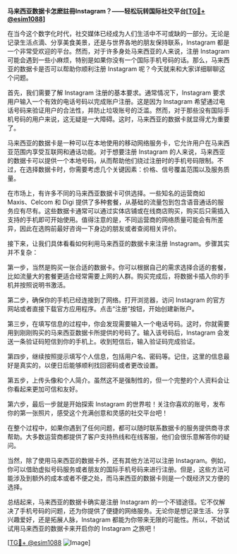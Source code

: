 **马来西亚数据卡怎麽註冊Instagram？——轻松玩转国际社交平台[[TG💪+ @esim1088](https://t.me/s/esim1088)]**

在当今这个数字化时代，社交媒体已经成为人们生活中不可或缺的一部分。无论是记录生活点滴、分享美食美景，还是与世界各地的朋友保持联系，Instagram 都是一个非常受欢迎的平台。然而，对于许多身处马来西亚的人来说，注册 Instagram 可能会遇到一些小麻烦，特别是如果你没有一个国际手机号码的话。那么，马来西亚的数据卡是否可以帮助你顺利注册 Instagram 呢？今天就来和大家详细聊聊这个问题。

首先，我们需要了解 Instagram 注册的基本要求。通常情况下，Instagram 要求用户输入一个有效的电话号码以完成账户注册。这是因为 Instagram 希望通过电话号码来验证用户的合法性，并防止垃圾账号的泛滥。然而，对于那些没有国际手机号码的用户来说，这无疑是一大障碍。这时，马来西亚的数据卡就显得尤为重要了。

马来西亚的数据卡是一种可以在本地使用的移动网络服务卡，它允许用户在马来西亚范围内享受互联网和通话功能。对于想要注册 Instagram 的人来说，马来西亚的数据卡可以提供一个本地号码，从而帮助他们绕过注册时的手机号码限制。不过，在选择数据卡时，你需要考虑几个关键因素：价格、信号覆盖范围以及服务质量。

在市场上，有许多不同的马来西亚数据卡可供选择。一些知名的运营商如 Maxis、Celcom 和 Digi 提供了多种套餐，从基础的流量包到包含语音通话的服务应有尽有。这些数据卡通常可以通过实体店铺或在线商店购买，购买后只需插入支持的手机即可开始使用。值得注意的是，不同运营商的网络质量可能会有所差异，因此在选购前最好咨询一下身边的朋友或者查阅相关评价。

接下来，让我们具体看看如何利用马来西亚的数据卡来注册 Instagram。步骤其实并不复杂：

第一步，当然是购买一张合适的数据卡。你可以根据自己的需求选择合适的套餐，比如流量大的套餐更适合经常需要上网的人群。购买完成后，将数据卡插入你的手机并按照说明书激活。

第二步，确保你的手机已经连接到了网络。打开浏览器，访问 Instagram 的官方网站或者直接下载官方应用程序。点击“注册”按钮，开始创建新账户。

第三步，在填写信息的过程中，你会发现需要输入一个电话号码。这时，你就需要用到刚刚购买的马来西亚数据卡所提供的号码了。输入该号码后，Instagram 会发送一条验证码短信到你的手机上。收到短信后，输入验证码完成验证。

第四步，继续按照提示填写个人信息，包括用户名、密码等。记住，这里的信息最好是真实的，以便日后能够顺利找回密码或者更改设置。

第五步，上传头像和个人简介。虽然这不是强制性的，但一个完整的个人资料会让你看起来更加可信和友好。

第六步，最后一步就是开始探索 Instagram 的世界啦！关注你喜欢的账号，发布你的第一张照片，感受这个充满创意和灵感的社交平台吧！

在整个过程中，如果你遇到了任何问题，都可以随时联系数据卡的服务提供商寻求帮助。大多数运营商都提供了客户支持热线和在线客服，他们会很乐意解答你的疑问。

当然，除了使用马来西亚的数据卡外，还有其他方法可以注册 Instagram。例如，你可以借助虚拟号码服务或者朋友的国际手机号码来进行注册。但是，这些方法可能涉及到额外的成本或者不便之处，而马来西亚的数据卡则是一个既经济又方便的选择。

总结起来，马来西亚的数据卡确实是注册 Instagram 的一个不错途径。它不仅解决了手机号码的问题，还为你提供了便捷的网络服务。无论你是想记录生活、分享兴趣爱好，还是拓展人脉，Instagram 都能为你带来无限的可能性。所以，不妨试试用马来西亚的数据卡来开启你的 Instagram 之旅吧！

[[TG💪+ @esim1088](https://t.me/s/esim1088) ![Image](https://i.postimg.cc/4NQfJmqS/Snipaste-2025-05-13-00-14-12.png)]